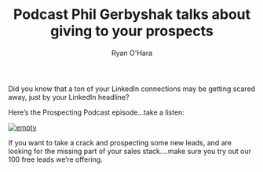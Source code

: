 ﻿---
layout: blog
title: Podcast Phil Gerbyshak talks about giving to your prospects
description: In the latest episode of the Prospecting Podcast, we talk with everyone’s favorite social selling teacher, Phil Gerbyshak (more about Phil on his website)
coverImage: img/phil-gerbyshak.png
publishDate: May 19, 2018

author: Ryan O'Hara
authorProfile: Ryan O'Hara has been an early employee at several startups helping them with marketing and prospecting tactics, including Dyn who was acquired by Oracle for $600+ million in 2016. He's had prospecting campaigns featured in Fortune, Mashable, and TheNextWeb. Ryan specializes in branding, business development, prospecting, and coaching people on how to make good digital first impressions. He also mentors two accelerators, The Iron Yard and The Alpha Loft, and hosts The Prospecting Podcast.
authorImage: img/Ryan-OHara-Headshot.png
---


Did you know that a ton of your LinkedIn connections may be getting scared away, just by your LinkedIn headline?

Here’s the Prospecting Podcast episode…take a listen:

[![empty](/img/high-fives-with-gerbyshak.png)](https://w.soundcloud.com/player/?visual=true&url=https%3A%2F%2Fapi.soundcloud.com%2Ftracks%2F416022570&show_artwork=true&maxwidth=1080&maxheight=1000)

If you want to take a crack and prospecting some new leads, and are looking for the missing part of your sales stack….make sure you try out our 100 free leads we’re offering.